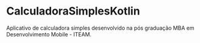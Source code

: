 # CalculadoraSimplesKotlin
Aplicativo de calculadora simples desenvolvido na pós graduação MBA em Desenvolvimento Mobile - ITEAM.

